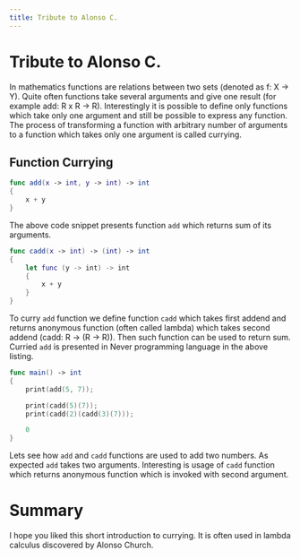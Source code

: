 ```yaml
---
title: Tribute to Alonso C.
---
```


# Tribute to Alonso C.

In mathematics functions are relations between two sets (denoted as f: X -> Y).
Quite often functions take several arguments and give one result (for example
add: R x R -> R). Interestingly it is possible to define only functions
which take only one argument and still be possible to express any function.
The process of transforming a function with arbitrary number of arguments
to a function which takes only one argument is called currying.

## Function Currying

```swift
func add(x -> int, y -> int) -> int
{
    x + y
}
```

The above code snippet presents function ```add``` which returns sum of its
arguments.

```swift
func cadd(x -> int) -> (int) -> int
{
    let func (y -> int) -> int
    {
        x + y
    }
}
```

To curry ```add``` function we define function ```cadd``` which takes first 
addend and returns anonymous function (often called lambda) which takes second
addend (cadd: R -> (R -> R)). Then such function can be used to return sum.
Curried ```add``` is presented in Never programming language in the above listing.

```swift
func main() -> int
{
    print(add(5, 7));

    print(cadd(5)(7));
    print(cadd(2)(cadd(3)(7)));

    0
}
```

Lets see how ```add``` and ```cadd``` functions are used to add two numbers.
As expected ```add``` takes two arguments. Interesting is usage of ```cadd```
function which returns anonymous function which is invoked with second argument.

# Summary

I hope you liked this short introduction to currying. It is often used
in lambda calculus discovered by Alonso Church.


